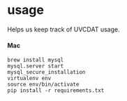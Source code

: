 usage
=====

Helps us keep track of UVCDAT usage.

#### Mac

    brew install mysql
    mysql.server start
    mysql_secure_installation
    virtualenv env
    source env/bin/activate
    pip install -r requirements.txt
    
